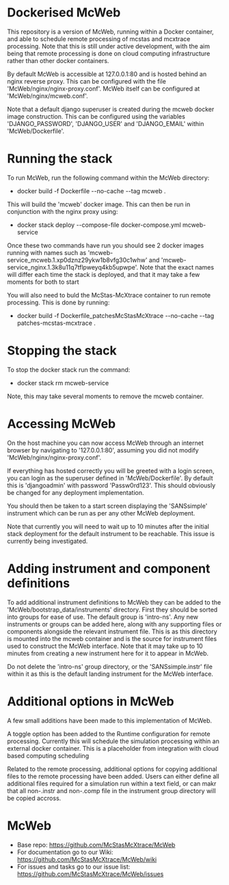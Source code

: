 # Dockerised McWeb

This repository is a version of McWeb, running within a Docker container, and able to schedule remote processing of mcstas and mcxtrace processing. Note that this is still under active development, with the aim being that remote processing is done on cloud computing infrastructure rather than other docker containers.

By default McWeb is accessible at 127.0.0.1:80 and is hosted behind an nginx reverse proxy. This can be configured with the file 'McWeb/nginx/nginx-proxy.conf'. McWeb itself can be configured at 'McWeb/nginx/mcweb.conf'.

Note that a default django superuser is created during the mcweb docker image construction. This can be configured using the variables 'DJANGO_PASSWORD', 'DJANGO_USER' and 'DJANGO_EMAIL' within 'McWeb/Dockerfile'.

# Running the stack

To run McWeb, run the following command within the McWeb directory:
* docker build -f Dockerfile --no-cache --tag mcweb .

This will build the 'mcweb' docker image. This can then be run in conjunction with the nginx proxy using:
* docker stack deploy --compose-file docker-compose.yml mcweb-service

Once these two commands have run you should see 2 docker images running with names such as 'mcweb-service_mcweb.1.xp0dznz29ykw1b8vfg30c1whw' and 'mcweb-service_nginx.1.3k8u11q7tflpweyq4kb5upwpe'. Note that the exact names will differ each time the stack is deployed, and that it may take a few moments for both to start

You will also need to buld the McStas-McXtrace container to run remote processing. This is done by running:
* docker build -f Dockerfile_patchesMcStasMcXtrace --no-cache --tag patches-mcstas-mcxtrace .

# Stopping the stack

To stop the docker stack run the command:
* docker stack rm mcweb-service

Note, this may take several moments to remove the mcweb container.

# Accessing McWeb

On the host machine you can now access McWeb through an internet browser by navigating to '127.0.0.1:80', assuming you did not modify 'McWeb/nginx/nginx-proxy.conf'.

If everything has hosted correctly you will be greeted with a login screen, you can login as the superuser defined in 'McWeb/Dockerfile'. By default this is 'djangoadmin' with password 'Passw0rd123'. This should obviously be changed for any deployment implementation.

You should then be taken to a start screen displaying the 'SANSsimple' instrument which can be run as per any other McWeb deployment.

Note that currently you will need to wait up to 10 minutes after the initial stack deployment for the default instrument to be reachable. This issue is currently being investigated.

# Adding instrument and component definitions

To add additional instrument definitions to McWeb they can be added to the 'McWeb/bootstrap_data/instruments' directory. First they should be sorted into groups for ease of use. The default group is 'intro-ns'. Any new instruments or groups can be added here, along with any supporting files or components alongside the relevant instrument file. This is as this directory is mounted into the mcweb container and is the source for instrument files used to construct the McWeb interface. Note that it may take up to 10 minutes from creating a new instrument here for it to appear in McWeb.

Do not delete the 'intro-ns' group directory, or the 'SANSsimple.instr' file within it as this is the default landing instrument for the McWeb interface.

# Additional options in McWeb

A few small additions have been made to this implementation of McWeb. 

A toggle option has been added to the Runtime configuration for remote processing. Currently this will schedule the simulation processing within an external docker container. This is a placeholder from integration with cloud based computing scheduling

Related to the remote processing, additional options for copying additional files to the remote processing have been added. Users can either define all additional files required for a simulation run within a text field, or can makr that all non-.instr and non-.comp file in the instrument group directory will be copied accross.

# McWeb

* Base repo: https://github.com/McStasMcXtrace/McWeb
* For documentation go to our Wiki: https://github.com/McStasMcXtrace/McWeb/wiki
* For issues and tasks go to our issue list: https://github.com/McStasMcXtrace/McWeb/issues
